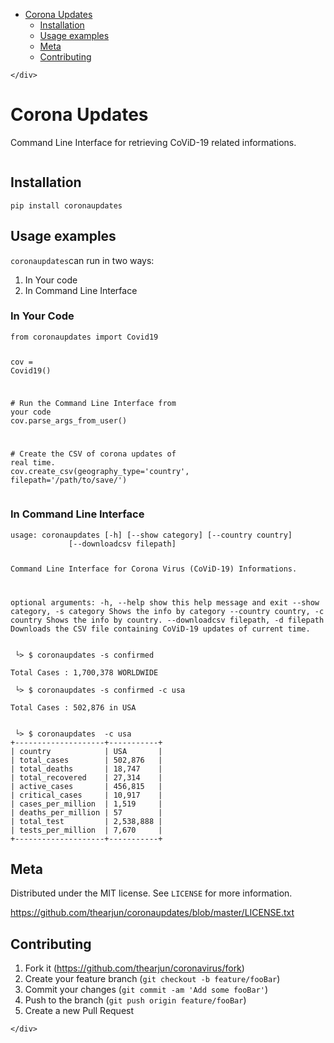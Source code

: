 <!DOCTYPE html>
<html>

<head>
  <meta charset="utf-8">
  <meta name="viewport" content="width=device-width, initial-scale=1.0">
  <title>README</title>
  <link rel="stylesheet" href="https://stackedit.io/style.css" />
</head>

<body class="stackedit">
  <div class="stackedit__left">
    <div class="stackedit__toc">
      
<ul>
<li><a href="#corona-updates">Corona Updates</a>
<ul>
<li><a href="#installation">Installation</a></li>
<li><a href="#usage-examples">Usage examples</a></li>
<li><a href="#meta">Meta</a></li>
<li><a href="#contributing">Contributing</a></li>
</ul>
</li>
</ul>

    </div>
  </div>
  <div class="stackedit__right">
    <div class="stackedit__html">
      <h1 id="corona-updates">Corona Updates</h1>
<p>Command Line Interface for retrieving CoViD-19 related informations.</p>
<p><img src="header.png" alt=""></p>
<h2 id="installation">Installation</h2>
<pre class=" language-sh"><code class="prism  language-sh">pip install coronaupdates
</code></pre>
<h2 id="usage-examples">Usage examples</h2>
<p><code>coronaupdates</code>can run in two ways:</p>
<ol>
<li>In Your code</li>
<li>In Command Line Interface</li>
</ol>
<h3 id="in-your-code">In Your Code</h3>
<pre class=" language-python"><code class="prism  language-python"><span class="token keyword">from</span> coronaupdates <span class="token keyword">import</span> Covid19

cov <span class="token operator">=</span> Covid19<span class="token punctuation">(</span><span class="token punctuation">)</span>

<span class="token comment"># Run the Command Line Interface from your code</span>
cov<span class="token punctuation">.</span>parse_args_from_user<span class="token punctuation">(</span><span class="token punctuation">)</span>

<span class="token comment"># Create the CSV of corona updates of real time.</span>
cov<span class="token punctuation">.</span>create_csv<span class="token punctuation">(</span>geography_type<span class="token operator">=</span><span class="token string">'country'</span><span class="token punctuation">,</span> filepath<span class="token operator">=</span><span class="token string">'/path/to/save/'</span><span class="token punctuation">)</span>
</code></pre>
<h3 id="in-command-line-interface">In Command Line Interface</h3>
<pre class=" language-sh"><code class="prism  language-sh">usage: coronaupdates [-h] [--show category] [--country country]
             [--downloadcsv filepath]

Command Line Interface for Corona Virus (CoViD-19) Informations.

optional arguments:
  -h, --help            show this help message and exit
  --show category, -s category
                        Shows the info by category
  --country country, -c country
                        Shows the info by country.
  --downloadcsv filepath, -d filepath
                        Downloads the CSV file containing CoViD-19 updates of
                        current time.
</code></pre>
<pre class=" language-sh"><code class="prism  language-sh"> └&gt; $ coronaupdates -s confirmed

Total Cases : 1,700,378 WORLDWIDE
</code></pre>
<pre class=" language-sh"><code class="prism  language-sh"> └&gt; $ coronaupdates -s confirmed -c usa

Total Cases : 502,876 in USA
</code></pre>
<pre class=" language-sh"><code class="prism  language-sh">
 └&gt; $ coronaupdates  -c usa
+--------------------+-----------+
| country            | USA       |
| total_cases        | 502,876   |
| total_deaths       | 18,747    |
| total_recovered    | 27,314    |
| active_cases       | 456,815   |
| critical_cases     | 10,917    |
| cases_per_million  | 1,519     |
| deaths_per_million | 57        |
| total_test         | 2,538,888 |
| tests_per_million  | 7,670     |
+--------------------+-----------+
</code></pre>
<h2 id="meta">Meta</h2>
<p>Distributed under the MIT license. See <code>LICENSE</code> for more information.</p>
<p><a href="https://github.com/thearjun/coronaupdates/blob/master/LICENSE.txt">https://github.com/thearjun/coronaupdates/blob/master/LICENSE.txt</a></p>
<h2 id="contributing">Contributing</h2>
<ol>
<li>Fork it (<a href="https://github.com/thearjun/coronavirus/fork">https://github.com/thearjun/coronavirus/fork</a>)</li>
<li>Create your feature branch (<code>git checkout -b feature/fooBar</code>)</li>
<li>Commit your changes (<code>git commit -am 'Add some fooBar'</code>)</li>
<li>Push to the branch (<code>git push origin feature/fooBar</code>)</li>
<li>Create a new Pull Request</li>
</ol>

    </div>
  </div>
</body>

</html>

